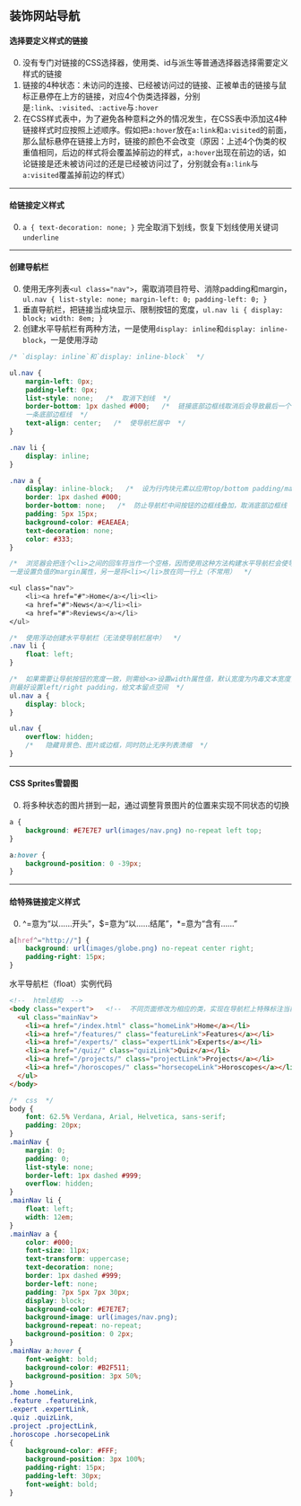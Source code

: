## 装饰网站导航
#### 选择要定义样式的链接
0. 没有专门对链接的CSS选择器，使用类、id与派生等普通选择器选择需要定义样式的链接
1. 链接的4种状态：未访问的连接、已经被访问过的链接、正被单击的链接与鼠标正悬停在上方的链接，对应4个伪类选择器，分别是`:link`、`:visited`、`:active`与`:hover`
2. 在CSS样式表中，为了避免各种意料之外的情况发生，在CSS表中添加这4种链接样式时应按照上述顺序。假如把`a:hover`放在`a:link`和`a:visited`的前面，那么鼠标悬停在链接上方时，链接的颜色不会改变（原因：上述4个伪类的权重值相同，后边的样式将会覆盖掉前边的样式，`a:hover`出现在前边的话，如论链接是还未被访问过的还是已经被访问过了，分别就会有`a:link`与`a:visited`覆盖掉前边的样式）

-----

#### 给链接定义样式
0. `a { text-decoration: none; }`  完全取消下划线，恢复下划线使用关键词`underline`

-----

#### 创建导航栏
0. 使用无序列表`<ul class="nav">`，需取消项目符号、消除padding和margin，`ul.nav { list-style: none; margin-left: 0; padding-left: 0; }`
1. 垂直导航栏，把链接当成块显示、限制按钮的宽度，`ul.nav li { display: block; width: 8em; }`
2. 创建水平导航栏有两种方法，一是使用`display: inline`和`display: inline-block`，一是使用浮动
``` css
/* `display: inline`和`display: inline-block`  */

ul.nav {
	margin-left: 0px;
	padding-left: 0px;
	list-style: none;	/*  取消下划线  */
	border-bottom: 1px dashed #000;	  /*  链接底部边框线取消后会导致最后一个导航按钮没有底部边框线，导航栏菜单设置
	一条底部边框线  */
	text-align: center;   /*  使导航栏居中  */
}

.nav li {
	display: inline;
}

.nav a {
	display: inline-block;   /*  设为行内块元素以应用top/bottom padding/margin  */
	border: 1px dashed #000;
	border-bottom: none;   /*  防止导航栏中间按钮的边框线叠加，取消底部边框线  */
	padding: 5px 15px;
	background-color: #EAEAEA;
	text-decoration: none;
	color: #333;
}

/*  浏览器会把连个<li>之间的回车符当作一个空格，因而使用这种方法构建水平导航栏会使导航按钮之间产生缝隙，解决方法有两种，
一是设置负值的margin属性，另一是将<li></li>放在同一行上（不常用）  */

<ul class="nav">
	<li><a href="#">Home</a></li><li>
	<a href="#">News</a></li><li>
	<a href="#">Reviews</a></li>
</ul>
```

``` css
/*  使用浮动创建水平导航栏（无法使导航栏居中）  */
.nav li {
	float: left;
}

/*  如果需要让导航按钮的宽度一致，则需给<a>设置width属性值，默认宽度为内毒文本宽度，不设width
则最好设置left/right padding，给文本留点空间  */
ul.nav a {
	display: block;
}

ul.nav {
	overflow: hidden;
	/*   隐藏背景色、图片或边框，同时防止无序列表溃缩  */
}
```

-----

#### CSS Sprites雪碧图
0. 将多种状态的图片拼到一起，通过调整背景图片的位置来实现不同状态的切换
``` CSS
a {
	background: #E7E7E7 url(images/nav.png) no-repeat left top;
}

a:hover {
	background-position: 0 -39px;
}
```

----

#### 给特殊链接定义样式
0. ^=意为“以……开头”，$=意为“以……结尾”，*=意为“含有……”
``` CSS
a[href^="http://"] {
	background: url(images/globe.png) no-repeat center right;
	padding-right: 15px;
}
```


水平导航栏（float）实例代码
``` HTML
<!--  html结构  -->
<body class="expert">   <!--  不同页面修改为相应的类，实现在导航栏上特殊标注当前页  -->
  <ul class="mainNav">
    <li><a href="/index.html" class="homeLink">Home</a></li>
    <li><a href="/features/" class="featureLink">Features</a></li>
    <li><a href="/experts/" class="expertLink">Experts</a></li>
    <li><a href="/quiz/" class="quizLink">Quiz</a></li>
    <li><a href="/projects/" class="projectLink">Projects</a></li>
    <li><a href="/horoscopes/" class="horsecopeLink">Horoscopes</a></li>
  </ul>
</body>
```

``` CSS
/*  css  */
body {
	font: 62.5% Verdana, Arial, Helvetica, sans-serif;
	padding: 20px;
}
.mainNav {
	margin: 0;
	padding: 0;
	list-style: none;
	border-left: 1px dashed #999;
	overflow: hidden;
}
.mainNav li {
	float: left;
	width: 12em;
}
.mainNav a {
	color: #000;
	font-size: 11px;
	text-transform: uppercase;
	text-decoration: none;
	border: 1px dashed #999;
	border-left: none;
	padding: 7px 5px 7px 30px;
	display: block;
	background-color: #E7E7E7;
	background-image: url(images/nav.png);
	background-repeat: no-repeat;
	background-position: 0 2px;
}
.mainNav a:hover {
	font-weight: bold;
	background-color: #B2F511;
	background-position: 3px 50%;
}
.home .homeLink,
.feature .featureLink,
.expert .expertLink,
.quiz .quizLink,
.project .projectLink,
.horoscope .horsecopeLink
{
	background-color: #FFF;
	background-position: 3px 100%;
	padding-right: 15px;
	padding-left: 30px;
	font-weight: bold;
}
```